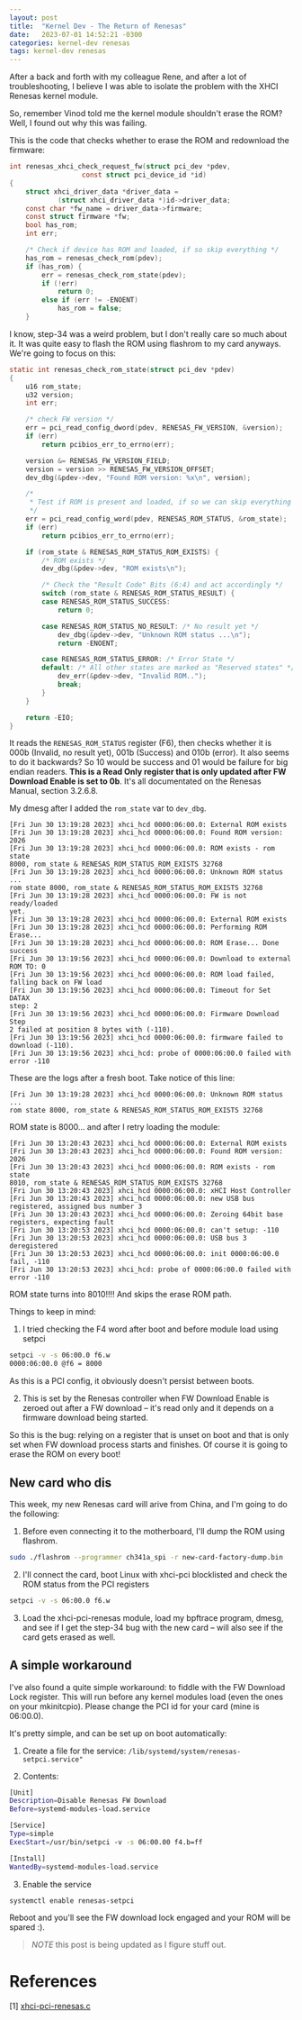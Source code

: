 ```yaml
---
layout: post
title:  "Kernel Dev - The Return of Renesas"
date:   2023-07-01 14:52:21 -0300
categories: kernel-dev renesas
tags: kernel-dev renesas
---
```

After a back and forth with my colleague Rene, and after a lot of troubleshooting, I believe I was able to 
isolate the problem with the XHCI Renesas kernel module. 

So, remember Vinod told me the kernel module shouldn't erase the ROM? Well, I found out why this was failing. 

This is the code that checks whether to erase the ROM and redownload the firmware:

```c
int renesas_xhci_check_request_fw(struct pci_dev *pdev,
                  const struct pci_device_id *id)
{
    struct xhci_driver_data *driver_data =
            (struct xhci_driver_data *)id->driver_data;
    const char *fw_name = driver_data->firmware;
    const struct firmware *fw;
    bool has_rom;
    int err;

    /* Check if device has ROM and loaded, if so skip everything */
    has_rom = renesas_check_rom(pdev);
    if (has_rom) {
        err = renesas_check_rom_state(pdev);
        if (!err)
            return 0;
        else if (err != -ENOENT)
            has_rom = false;
    }
```

I know, step-34 was a weird problem, but I don't really care so much about it. It was quite easy to flash
the ROM using flashrom to my card anyways. We're going to focus on this: 

```c
static int renesas_check_rom_state(struct pci_dev *pdev)
{
    u16 rom_state;
    u32 version;
    int err;

    /* check FW version */
    err = pci_read_config_dword(pdev, RENESAS_FW_VERSION, &version);
    if (err)
        return pcibios_err_to_errno(err);

    version &= RENESAS_FW_VERSION_FIELD;
    version = version >> RENESAS_FW_VERSION_OFFSET;
    dev_dbg(&pdev->dev, "Found ROM version: %x\n", version);

    /*
     * Test if ROM is present and loaded, if so we can skip everything
     */
    err = pci_read_config_word(pdev, RENESAS_ROM_STATUS, &rom_state);
    if (err)
        return pcibios_err_to_errno(err);

    if (rom_state & RENESAS_ROM_STATUS_ROM_EXISTS) {
        /* ROM exists */
        dev_dbg(&pdev->dev, "ROM exists\n");

        /* Check the "Result Code" Bits (6:4) and act accordingly */
        switch (rom_state & RENESAS_ROM_STATUS_RESULT) {
        case RENESAS_ROM_STATUS_SUCCESS:
            return 0;

        case RENESAS_ROM_STATUS_NO_RESULT: /* No result yet */
            dev_dbg(&pdev->dev, "Unknown ROM status ...\n");
            return -ENOENT;

        case RENESAS_ROM_STATUS_ERROR: /* Error State */
        default: /* All other states are marked as "Reserved states" */
            dev_err(&pdev->dev, "Invalid ROM..");
            break;
        }
    }

    return -EIO;
}
```

It reads the `RENESAS_ROM_STATUS` register (F6), then checks whether it is 000b (Invalid, no result yet), 
001b (Success) and 010b (error). It also seems to do it backwards? So 10 would be success and 01 would be failure for big endian readers. **This is a Read Only register that is only updated after FW Download Enable is set to 0b**. It's all documentated on the Renesas Manual, section 3.2.6.8.

My dmesg after I added the `rom_state` var to `dev_dbg`. 

```
[Fri Jun 30 13:19:28 2023] xhci_hcd 0000:06:00.0: External ROM exists
[Fri Jun 30 13:19:28 2023] xhci_hcd 0000:06:00.0: Found ROM version:
2026
[Fri Jun 30 13:19:28 2023] xhci_hcd 0000:06:00.0: ROM exists - rom state
8000, rom_state & RENESAS_ROM_STATUS_ROM_EXISTS 32768
[Fri Jun 30 13:19:28 2023] xhci_hcd 0000:06:00.0: Unknown ROM status ...
rom state 8000, rom_state & RENESAS_ROM_STATUS_ROM_EXISTS 32768
[Fri Jun 30 13:19:28 2023] xhci_hcd 0000:06:00.0: FW is not ready/loaded
yet.
[Fri Jun 30 13:19:28 2023] xhci_hcd 0000:06:00.0: External ROM exists
[Fri Jun 30 13:19:28 2023] xhci_hcd 0000:06:00.0: Performing ROM
Erase...
[Fri Jun 30 13:19:28 2023] xhci_hcd 0000:06:00.0: ROM Erase... Done
success
[Fri Jun 30 13:19:56 2023] xhci_hcd 0000:06:00.0: Download to external
ROM TO: 0
[Fri Jun 30 13:19:56 2023] xhci_hcd 0000:06:00.0: ROM load failed,
falling back on FW load
[Fri Jun 30 13:19:56 2023] xhci_hcd 0000:06:00.0: Timeout for Set DATAX
step: 2
[Fri Jun 30 13:19:56 2023] xhci_hcd 0000:06:00.0: Firmware Download Step
2 failed at position 8 bytes with (-110).
[Fri Jun 30 13:19:56 2023] xhci_hcd 0000:06:00.0: firmware failed to
download (-110).
[Fri Jun 30 13:19:56 2023] xhci_hcd: probe of 0000:06:00.0 failed with
error -110
```

These are the logs after a fresh boot. Take notice of this line: 

```
[Fri Jun 30 13:19:28 2023] xhci_hcd 0000:06:00.0: Unknown ROM status ...
rom state 8000, rom_state & RENESAS_ROM_STATUS_ROM_EXISTS 32768
```

ROM state is 8000... and after I retry loading the module:

```
[Fri Jun 30 13:20:43 2023] xhci_hcd 0000:06:00.0: External ROM exists
[Fri Jun 30 13:20:43 2023] xhci_hcd 0000:06:00.0: Found ROM version:
2026
[Fri Jun 30 13:20:43 2023] xhci_hcd 0000:06:00.0: ROM exists - rom state
8010, rom_state & RENESAS_ROM_STATUS_ROM_EXISTS 32768
[Fri Jun 30 13:20:43 2023] xhci_hcd 0000:06:00.0: xHCI Host Controller
[Fri Jun 30 13:20:43 2023] xhci_hcd 0000:06:00.0: new USB bus
registered, assigned bus number 3
[Fri Jun 30 13:20:43 2023] xhci_hcd 0000:06:00.0: Zeroing 64bit base
registers, expecting fault
[Fri Jun 30 13:20:53 2023] xhci_hcd 0000:06:00.0: can't setup: -110
[Fri Jun 30 13:20:53 2023] xhci_hcd 0000:06:00.0: USB bus 3 deregistered
[Fri Jun 30 13:20:53 2023] xhci_hcd 0000:06:00.0: init 0000:06:00.0
fail, -110
[Fri Jun 30 13:20:53 2023] xhci_hcd: probe of 0000:06:00.0 failed with
error -110
```

ROM state turns into 8010!!!! And skips the erase ROM path.

Things to keep in mind:

1. I tried checking the F4 word after boot and before module load using setpci

```sh
setpci -v -s 06:00.0 f6.w
0000:06:00.0 @f6 = 8000
```

As this is a PCI config, it obviously doesn't persist between boots. 

2. This is set by the Renesas controller when FW Download Enable is zeroed out after a FW download – it's read only and it depends on a firmware download being started. 

So this is the bug: relying on a register that is unset on boot and that is only set when FW download process starts and finishes. Of course it is going to erase the ROM on every boot!

## New card who dis

This week, my new Renesas card will arive from China, and I'm going to do the following: 

1. Before even connecting it to the motherboard, I'll dump the ROM using flashrom. 

```sh
sudo ./flashrom --programmer ch341a_spi -r new-card-factory-dump.bin
```

2. I'll connect the card, boot Linux with xhci-pci blocklisted and check the ROM status from the PCI registers

```sh
setpci -v -s 06:00.0 f6.w
```

3. Load the xhci-pci-renesas module, load my bpftrace program, dmesg, and see if I get the step-34 bug with the new card – will also see if the card gets erased as well.

## A simple workaround

I've also found a quite simple workaround: to fiddle with the FW Download Lock register. This will run before
any kernel modules load (even the ones on your mkinitcpio). Please change the PCI id for your card (mine is 
06:00.0).

It's pretty simple, and can be set up on boot automatically:

1. Create a file for the service: `/lib/systemd/system/renesas-setpci.service"`

2. Contents:

```sh
[Unit]
Description=Disable Renesas FW Download
Before=systemd-modules-load.service

[Service]
Type=simple
ExecStart=/usr/bin/setpci -v -s 06:00.00 f4.b=ff

[Install]
WantedBy=systemd-modules-load.service
```

3. Enable the service

```sh
systemctl enable renesas-setpci
```

Reboot and you'll see the FW download lock engaged and your ROM will be spared :). 

> *_NOTE_* this post is being updated as I figure stuff out.

# References 

\[1] [xhci-pci-renesas.c](https://elixir.bootlin.com/linux/latest/source/drivers/usb/host/xhci-pci-renesas.c)
